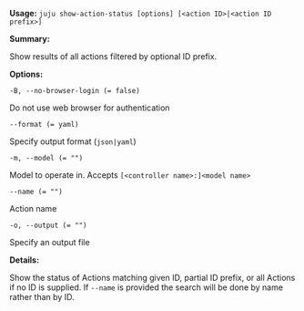 **Usage:** `juju show-action-status [options] [<action ID>|<action ID prefix>]`

**Summary:**

Show results of all actions filtered by optional ID prefix.

**Options:**

`-B, --no-browser-login (= false)`

Do not use web browser for authentication

`--format (= yaml)`

Specify output format (`json|yaml`)

`-m, --model (= "")`

Model to operate in. Accepts `[<controller name>:]<model name>`

`--name (= "")`

Action name

`-o, --output (= "")`

Specify an output file

**Details:**

Show the status of Actions matching given ID, partial ID prefix, or all Actions if no ID is supplied. If `--name` is provided the search will be done by name rather than by ID.
